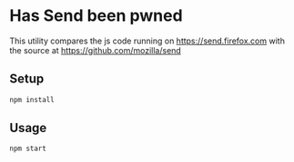 # Has Send been pwned

This utility compares the js code running on https://send.firefox.com with the source at https://github.com/mozilla/send

## Setup

```sh
npm install
```

## Usage

```sh
npm start
```